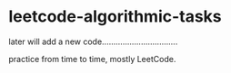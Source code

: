 # leetcode-algorithmic-tasks

later will add a new code.................................

practice from time to time,
mostly LeetCode.


